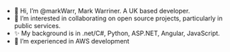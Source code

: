 - 👋 Hi, I’m @markWarr, Mark Warriner. A UK based developer.
- 👀 I’m interested in collaborating on open source projects, particularly in public services.
- ✨ My background is in .net/C#, Python, ASP.NET, Angular, JavaScript.
- 🌱 I’m experienced in AWS development


<!---
markWarr/markWarr is a ✨ special ✨ repository because its `README.md` (this file) appears on your GitHub profile.
You can click the Preview link to take a look at your changes.
--->
